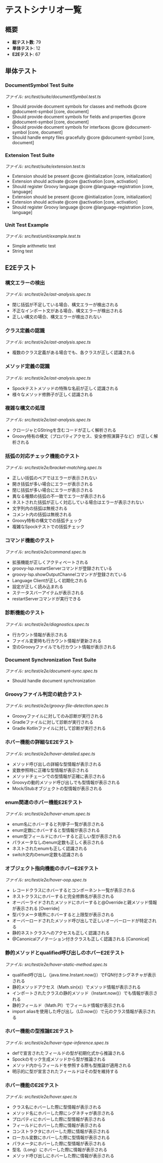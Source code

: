 # テストシナリオ一覧

## 概要

- **総テスト数**: 79
- **単体テスト**: 12
- **E2Eテスト**: 67

## 単体テスト

### DocumentSymbol Test Suite
*ファイル: src/test/suite/documentSymbol.test.ts*

- Should provide document symbols for classes and methods @core @document-symbol [core, document]
- Should provide document symbols for fields and properties @core @document-symbol [core, document]
- Should provide document symbols for interfaces @core @document-symbol [core, document]
- Should handle empty files gracefully @core @document-symbol [core, document]

### Extension Test Suite
*ファイル: src/test/suite/extension.test.ts*

- Extension should be present @core @initialization [core, initialization]
- Extension should activate @core @activation [core, activation]
- Should register Groovy language @core @language-registration [core, language]
- Extension should be present @core @initialization [core, initialization]
- Extension should activate @core @activation [core, activation]
- Should register Groovy language @core @language-registration [core, language]

### Unit Test Example
*ファイル: src/test/unit/example.test.ts*

- Simple arithmetic test
- String test

## E2Eテスト

### 構文エラーの検出
*ファイル: src/test/e2e/ast-analysis.spec.ts*

- 閉じ括弧が不足している場合、構文エラーが検出される
- 不正なインポート文がある場合、構文エラーが検出される
- 正しい構文の場合、構文エラーが検出されない

### クラス定義の認識
*ファイル: src/test/e2e/ast-analysis.spec.ts*

- 複数のクラス定義がある場合でも、各クラスが正しく認識される

### メソッド定義の認識
*ファイル: src/test/e2e/ast-analysis.spec.ts*

- Spockテストメソッドの特殊な名前が正しく認識される
- 様々なメソッド修飾子が正しく認識される

### 複雑な構文の処理
*ファイル: src/test/e2e/ast-analysis.spec.ts*

- クロージャとGStringを含むコードが正しく解析される
- Groovy特有の構文（プロパティアクセス、安全参照演算子など）が正しく解析される

### 括弧の対応チェック機能のテスト
*ファイル: src/test/e2e/bracket-matching.spec.ts*

- 正しい括弧のペアではエラーが表示されない
- 開き括弧が多い場合にエラーが表示される
- 閉じ括弧が多い場合にエラーが表示される
- 異なる種類の括弧の不一致でエラーが表示される
- ネストされた括弧が正しく対応している場合はエラーが表示されない
- 文字列内の括弧は無視される
- コメント内の括弧は無視される
- Groovy特有の構文での括弧チェック
- 複雑なSpockテストでの括弧チェック

### コマンド機能のテスト
*ファイル: src/test/e2e/command.spec.ts*

- 拡張機能が正しくアクティベートされる
- groovy-lsp.restartServerコマンドが登録されている
- groovy-lsp.showOutputChannelコマンドが登録されている
- Language Clientが正しく初期化される
- 設定が正しく読み込まれる
- ステータスバーアイテムが表示される
- restartServerコマンドが実行できる

### 診断機能のテスト
*ファイル: src/test/e2e/diagnostics.spec.ts*

- 行カウント情報が表示される
- ファイル変更時も行カウント情報が更新される
- 空のGroovyファイルでも行カウント情報が表示される

### Document Synchronization Test Suite
*ファイル: src/test/e2e/document-sync.spec.ts*

- Should handle document synchronization

### Groovyファイル判定の統合テスト
*ファイル: src/test/e2e/groovy-file-detection.spec.ts*

- Groovyファイルに対してのみ診断が実行される
- Gradleファイルに対して診断が実行される
- Gradle Kotlinファイルに対して診断が実行される

### ホバー機能の詳細なE2Eテスト
*ファイル: src/test/e2e/hover-detailed.spec.ts*

- メソッド呼び出しの詳細な型情報が表示される
- 変数参照時に正確な型情報が表示される
- メソッドチェーンでの型情報が正確に表示される
- Groovyの動的メソッド呼び出しでも型情報が表示される
- Mock/Stubオブジェクトの型情報が表示される

### enum関連のホバー機能E2Eテスト
*ファイル: src/test/e2e/hover-enum.spec.ts*

- enum名にホバーすると列挙子一覧が表示される
- enum定数にホバーすると型情報が表示される
- enum型フィールドにホバーすると正しい型が表示される
- パラメータなしのenum定数も正しく表示される
- ネストされたenumも正しく認識される
- switch文内のenum定数も認識される

### オブジェクト指向機能のホバーE2Eテスト
*ファイル: src/test/e2e/hover-oop.spec.ts*

- レコードクラスにホバーするとコンポーネント一覧が表示される
- ネストクラスにホバーすると完全修飾名が表示される
- オーバーライドされたメソッドにホバーすると@Overrideと親メソッド情報が表示される [Override]
- 型パラメータ境界にホバーすると上限型が表示される
- オーバーロードされたメソッド呼び出しで正しいオーバーロードが特定される
- 静的ネストクラスへのアクセスも正しく認識される
- @Canonicalアノテーション付きクラスも正しく認識される [Canonical]

### 静的メソッドとqualified呼び出しのホバーE2Eテスト
*ファイル: src/test/e2e/hover-static-method.spec.ts*

- qualified呼び出し（java.time.Instant.now()）でFQN付きシグネチャが表示される
- 静的メソッドアクセス（Math.sin(x)）でメソッド情報が表示される
- インポートされたクラスの静的メソッド（Instant.now()）でも情報が表示される
- 静的フィールド（Math.PI）でフィールド情報が表示される
- import aliasを使用した呼び出し（LD.now()）で元のクラス情報が表示される

### ホバー機能の型推論E2Eテスト
*ファイル: src/test/e2e/hover-type-inference.spec.ts*

- defで宣言されたフィールドの型が初期化式から推論される
- Spockのモック生成メソッドから型が推論される
- メソッド内からフィールドを参照する際も型推論が適用される
- 明示的に型が宣言されたフィールドはその型を維持する

### ホバー機能のE2Eテスト
*ファイル: src/test/e2e/hover.spec.ts*

- クラス名にホバーした際に型情報が表示される
- メソッド名にホバーした際にシグネチャが表示される
- プロパティにホバーした際に型情報が表示される
- フィールドにホバーした際に情報が表示される
- コンストラクタにホバーした際に情報が表示される
- ローカル変数にホバーした際に型情報が表示される
- パラメータにホバーした際に型情報が表示される
- 型名（Long）にホバーした際に情報が表示される
- メソッド呼び出しにホバーした際に情報が表示される

